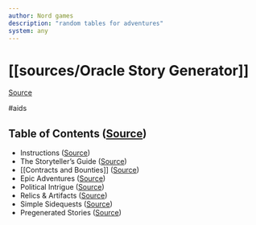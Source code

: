 ```yaml
---
author: Nord games
description: "random tables for adventures"
system: any
---
```

# [[sources/Oracle Story Generator]]

[Source](zotero://select/library/items/RMA872EP)

#aids

## Table of Contents ([Source](zotero://open-pdf/library/items/RMA872EP?page=2))

- Instructions ([Source](zotero://open-pdf/library/items/RMA872EP?page=2))
- The Storyteller’s Guide ([Source](zotero://open-pdf/library/items/RMA872EP?page=3))
- [[Contracts and Bounties]] ([Source](zotero://open-pdf/library/items/RMA872EP?page=4))
- Epic Adventures ([Source](zotero://open-pdf/library/items/RMA872EP?page=25))
- Political Intrigue ([Source](zotero://open-pdf/library/items/RMA872EP?page=46))
- Relics & Artifacts ([Source](zotero://open-pdf/library/items/RMA872EP?page=67))
- Simple Sidequests ([Source](zotero://open-pdf/library/items/RMA872EP?page=88))
- Pregenerated Stories ([Source](zotero://open-pdf/library/items/RMA872EP?page=109))
